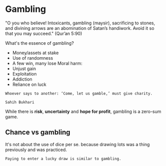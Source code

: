# Gambling

"O you who believe! Intoxicants, gambling (maysir), sacrificing to stones, and divining arrows are an abomination of Satan’s handiwork. Avoid it so that you may succeed."
(Qur’an 5:90)

What's the essence of gambling?
* Money/assets at stake
* Use of randomness
* A few win, many lose
Moral harm:
* Unjust gain
* Exploitation
* Addiction
* Reliance on luck

~~~admonish note
Whoever says to another: ‘Come, let us gamble,’ must give charity.

Sahih Bukhari
~~~

While there is **risk**, **uncertainty** and **hope for profit**, gambling is a zero-sum game.

## Chance vs gambling

It's not about the use of dice per se. because drawing lots was a thing previously and was practiced. 

~~~admonish example title="Lucky draw"
Paying to enter a lucky draw is similar to gambling.
~~~

